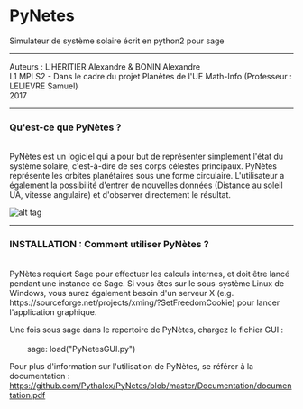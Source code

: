 # PyNetes
Simulateur de système solaire écrit en python2 pour sage

___
Auteurs : 
L'HERITIER Alexandre & BONIN Alexandre<br/>
L1 MPI S2 - Dans le cadre du projet Planètes de l'UE Math-Info (Professeur : LELIEVRE Samuel)<br/>
2017<br/>

___
### Qu'est-ce que PyNètes ?
<br/>
PyNètes est un logiciel qui a pour but de représenter simplement l'état du système solaire, c'est-à-dire de ses corps célestes principaux. PyNètes représente les orbites planétaires sous une forme circulaire. L'utilisateur a également la possibilité d'entrer de nouvelles données (Distance au soleil UA, vitesse angulaire) et d'observer directement le résultat.

![alt tag](https://i.gyazo.com/ec8fb3681759ac56e6bf153e49499ffa.png)<br/>

___
### INSTALLATION : Comment utiliser PyNètes ?
<br/>
PyNètes requiert Sage pour effectuer les calculs internes, et doit être lancé pendant une instance de Sage.
Si vous êtes sur le sous-système Linux de Windows, vous aurez également besoin d'un serveur X (e.g. https://sourceforge.net/projects/xming/?SetFreedomCookie) pour lancer l'application graphique.<br/>

Une fois sous sage dans le repertoire de PyNètes, chargez le fichier GUI :<br/><br/>
        sage: load("PyNetesGUI.py")
        
Pour plus d'information sur l'utilisation de PyNètes, se référer à la documentation : https://github.com/Pythalex/PyNetes/blob/master/Documentation/documentation.pdf

